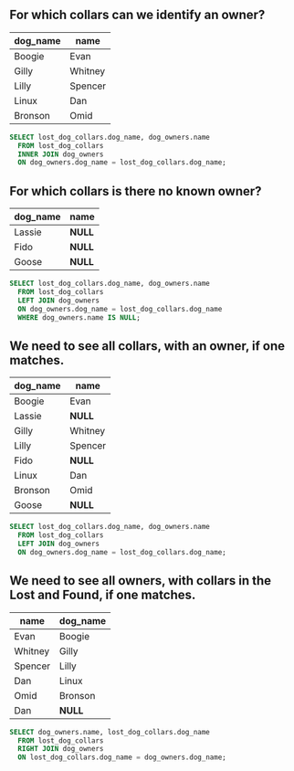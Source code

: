 ## For which collars can we identify an owner?

| dog_name  |  name
|-----------|---------
| Boogie    | Evan
| Gilly     | Whitney
| Lilly     | Spencer
| Linux     | Dan
| Bronson   | Omid

```sql
SELECT lost_dog_collars.dog_name, dog_owners.name
  FROM lost_dog_collars
  INNER JOIN dog_owners
  ON dog_owners.dog_name = lost_dog_collars.dog_name;
```

## For which collars is there no known owner?

|dog_name | name
|---------|------
|Lassie   | **NULL**
|Fido     | **NULL**
|Goose    | **NULL**

```sql
SELECT lost_dog_collars.dog_name, dog_owners.name
  FROM lost_dog_collars
  LEFT JOIN dog_owners
  ON dog_owners.dog_name = lost_dog_collars.dog_name
  WHERE dog_owners.name IS NULL;
```

## We need to see all collars, with an owner, if one matches.

|dog_name | name
|---------|------
|Boogie   | Evan
|Lassie   | **NULL**
|Gilly    | Whitney
|Lilly    | Spencer
|Fido     | **NULL**
|Linux    | Dan
|Bronson  | Omid
|Goose    | **NULL**

```sql
SELECT lost_dog_collars.dog_name, dog_owners.name
  FROM lost_dog_collars
  LEFT JOIN dog_owners
  ON dog_owners.dog_name = lost_dog_collars.dog_name;
```

## We need to see all owners, with collars in the Lost and Found, if one matches.

|  name   | dog_name
|---------|----------
| Evan    | Boogie
| Whitney | Gilly
| Spencer | Lilly
| Dan     | Linux
| Omid    | Bronson
| Dan     | **NULL**

```sql
SELECT dog_owners.name, lost_dog_collars.dog_name
  FROM lost_dog_collars
  RIGHT JOIN dog_owners
  ON lost_dog_collars.dog_name = dog_owners.dog_name;

```
